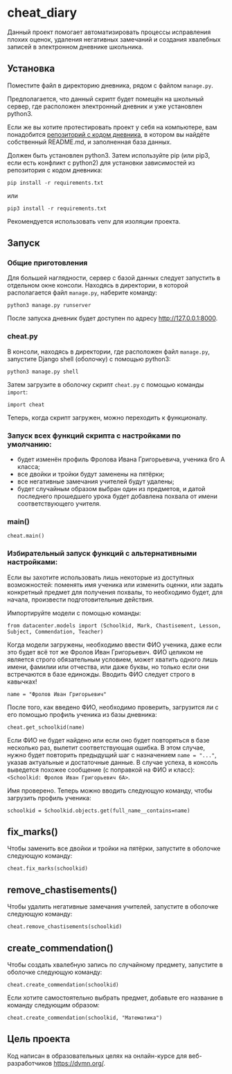 # cheat_diary

Данный проект помогает автоматизировать процессы исправления плохих оценок, удаления негативных замечаний и создания хвалебных записей в электронном дневнике школьника.

## Установка

Поместите файл в директорию дневника, рядом с файлом `manage.py`.

Предполагается, что данный скрипт будет помещён на школьный сервер, где расположен электронный дневник и уже установлен python3.

Если же вы хотите протестировать проект у себя на компьютере, вам понадобится [репозиторий с кодом дневника](https://github.com/devmanorg/e-diary/tree/master), в котором вы найдёте собственный README.md, и заполненная база данных.

Должен быть установлен python3.
Затем используйте pip (или pip3, если есть конфликт с python2) для установки зависимостей из репозитория с кодом дневника:

```
pip install -r requirements.txt
```
или
```
pip3 install -r requirements.txt
```

Рекомендуется использовать venv для изоляции проекта.

## Запуск

### Общие приготовления

Для большей наглядности, сервер с базой данных следует запустить в отдельном окне консоли.
Находясь в директории, в которой располагается файл `manage.py`, наберите команду:

```
python3 manage.py runserver
```
После запуска дневник будет доступен по адресу http://127.0.0.1:8000.

### cheat.py

В консоли, находясь в директории, где расположен файл `manage.py`, запустите Django shell (оболочку) с помощью python3:
```
python3 manage.py shell
```
Затем загрузите в оболочку скрипт `cheat.py` с помощью команды `import`:
```
import cheat
```
Теперь, когда скрипт загружен, можно переходить к функционалу.

### Запуск всех функций скрипта с настройками по умолчанию:

- будет изменён профиль Фролова Ивана Григорьевича, ученика 6го А класса;
- все двойки и тройки будут заменены на пятёрки;
- все негативные замечания учителей будут удалены;
- будет случайным образом выбран один из предметов, и датой последнего прошедшего урока будет добавлена похвала от имени соответствующего учителя.

### main()

```
cheat.main()
```

### Избирательный запуск функций с альтернативными настройками:

Если вы захотите использовать лишь некоторые из доступных возможностей: поменять имя ученика или изменить оценки, или задать конкретный предмет для получения похвалы, то необходимо будет, для начала, произвести подготовительные действия.

Импортируйте модели с помощью команды:
```
from datacenter.models import (Schoolkid, Mark, Chastisement, Lesson, Subject, Commendation, Teacher)
```
Когда модели загружены, необходимо ввести ФИО ученика, даже если это будет всё тот же Фролов Иван Григорьевич. ФИО целиком не является строго обязательным условием, может хватить одного лишь имени, фамилии или отчества, или даже буквы, но только если они встречаются в базе единожды. Вводить ФИО следует строго в кавычках!
```
name = "Фролов Иван Григорьевич"
```

После того, как введено ФИО, необходимо проверить, загрузится ли с его помощью профиль ученика из базы дневника:
```
cheat.get_schoolkid(name)
```

Если ФИО не будет найдено или если оно будет повторяться в базе несколько раз, вылетит соответствующая ошибка. В этом случае, нужно будет повторить предыдущий шаг с назначением `name = "..."`, указав актуальные и достаточные данные. В случае успеха, в консоль выведется похожее сообщение (с поправкой на ФИО и класс): `<Schoolkid: Фролов Иван Григорьевич 6А>`.

Имя проверено. Теперь можно вводить следующую команду, чтобы загрузить профиль ученика:
```
schoolkid = Schoolkid.objects.get(full_name__contains=name)
```

## fix_marks()

Чтобы заменить все двойки и тройки на пятёрки, запустите в оболочке следующую команду:
```
cheat.fix_marks(schoolkid)
```

## remove_chastisements()

Чтобы удалить негативные замечания учителей, запустите в оболочке следующую команду:
```
cheat.remove_chastisements(schoolkid)
```

## create_commendation()

Чтобы создать хвалебную запись по случайному предмету, запустите в оболочке следующую команду:
```
cheat.create_commendation(schoolkid)
```
Если хотите самостоятельно выбрать предмет, добавьте его название в команду следующим образом:
```
cheat.create_commendation(schoolkid, "Математика")
```

## Цель проекта

Код написан в образовательных целях на онлайн-курсе для веб-разработчиков https://dvmn.org/.
